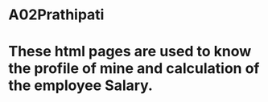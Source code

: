 # A02Prathipati

# These html pages are used to know the profile of mine and calculation of the employee Salary.
